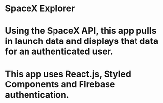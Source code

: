 # SpaceX Explorer

# Using the SpaceX API, this app pulls in launch data and displays that data for an authenticated user.

# This app uses React.js, Styled Components and Firebase authentication.